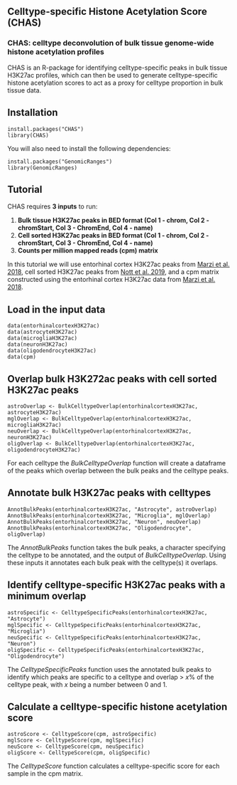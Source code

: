 ## Celltype-specific Histone Acetylation Score (CHAS)
### CHAS: celltype deconvolution of bulk tissue genome-wide histone acetylation profiles

CHAS is an R-package for identifying celltype-specific peaks in bulk tissue H3K27ac profiles, which can then be used to generate celltype-specific histone acetylation scores to act as a proxy for celltype proportion in bulk tissue data.

Installation 
------
```
install.packages("CHAS")
library(CHAS)
```
You will also need to install the following dependencies:
```
install.packages("GenomicRanges")
library(GenomicRanges)
```

Tutorial
------
CHAS requires **3 inputs** to run: 
1. **Bulk tissue H3K27ac peaks in BED format (Col 1 - chrom, Col 2 - chromStart, Col 3 - ChromEnd, Col 4 - name)**
2. **Cell sorted H3K27ac peaks in BED format (Col 1 - chrom, Col 2 - chromStart, Col 3 - ChromEnd, Col 4 - name)**
3. **Counts per million mapped reads (cpm) matrix**

In this tutorial we will use entorhinal cortex H3K27ac peaks from [Marzi et al. 2018](https://www.nature.com/articles/s41593-018-0253-7), cell sorted H3K27ac peaks from [Nott et al. 2019](https://science.sciencemag.org/content/366/6469/1134.long), and a cpm matrix constructed using the entorhinal cortex H3K27ac data from [Marzi et al. 2018](https://www.nature.com/articles/s41593-018-0253-7). 

Load in the input data 
------
```
data(entorhinalcortexH3K27ac)
data(astrocyteH3K27ac) 
data(microgliaH3K27ac) 
data(neuronH3K27ac) 
data(oligodendrocyteH3K27ac)
data(cpm)
```

Overlap bulk H3K272ac peaks with cell sorted H3K27ac peaks
------
```
astroOverlap <- BulkCelltypeOverlap(entorhinalcortexH3K27ac, astrocyteH3K27ac)
mglOverlap <- BulkCelltypeOverlap(entorhinalcortexH3K27ac, microgliaH3K27ac)
neuOverlap <- BulkCelltypeOverlap(entorhinalcortexH3K27ac, neuronH3K27ac)
oligOverlap <- BulkCelltypeOverlap(entorhinalcortexH3K27ac, oligodendrocyteH3K27ac)
```
For each celltype the *BulkCelltypeOverlap* function will create a dataframe of the peaks which overlap between the bulk peaks and the celltype peaks.

Annotate bulk H3K27ac peaks with celltypes
------
```
AnnotBulkPeaks(entorhinalcortexH3K27ac, "Astrocyte", astroOverlap) 
AnnotBulkPeaks(entorhinalcortexH3K27ac, "Microglia", mglOverlap) 
AnnotBulkPeaks(entorhinalcortexH3K27ac, "Neuron", neuOverlap) 
AnnotBulkPeaks(entorhinalcortexH3K27ac, "Oligodendrocyte", oligOverlap) 
```
The *AnnotBulkPeaks* function takes the bulk peaks, a character specifying the celltype to be annotated, and the output of *BulkCelltypeOverlap*. Using these inputs it annotates each bulk peak with the celltype(s) it overlaps. 

Identify celltype-specific H3K27ac peaks with a minimum overlap
------
```
astroSpecific <- CelltypeSpecificPeaks(entorhinalcortexH3K27ac, "Astrocyte") 
mglSpecific <- CelltypeSpecificPeaks(entorhinalcortexH3K27ac, "Microglia") 
neuSpecific <- CelltypeSpecificPeaks(entorhinalcortexH3K27ac, "Neuron") 
oligSpecific <- CelltypeSpecificPeaks(entorhinalcortexH3K27ac, "Oligodendrocyte") 
```
The *CelltypeSpecificPeaks* function uses the annotated bulk peaks to identify which peaks are specific to a celltype and overlap > *x*% of the celltype peak, with *x* being a number between 0 and 1. 

Calculate a celltype-specific histone acetylation score 
------
```
astroScore <- CelltypeScore(cpm, astroSpecific) 
mglScore <- CelltypeScore(cpm, mglSpecific)
neuScore <- CelltypeScore(cpm, neuSpecific)
oligScore <- CelltypeScore(cpm, oligSpecific)
```
The *CelltypeScore* function calculates a celltype-specific score for each sample in the cpm matrix.








